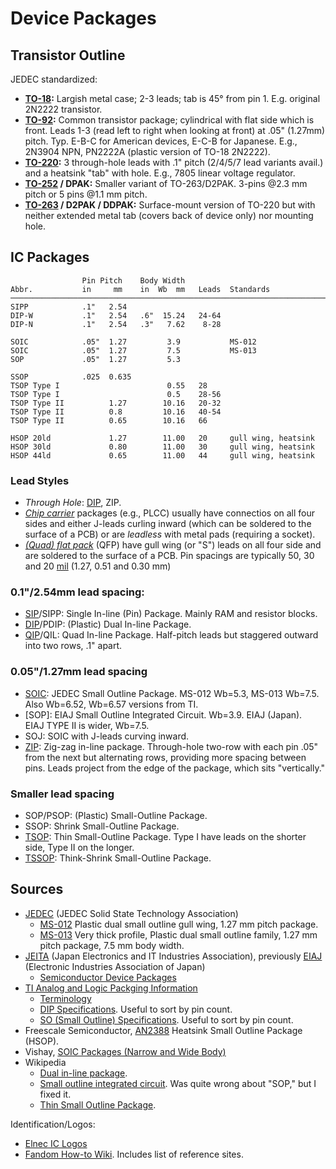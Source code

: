 Device Packages
===============

Transistor Outline
------------------

JEDEC standardized:
- __[TO-18]:__ Largish metal case; 2-3 leads; tab is 45° from pin 1.
  E.g. original 2N2222 transistor.
- __[TO-92]:__ Common transistor package; cylindrical with flat side which
  is front. Leads 1-3 (read left to right when looking at front) at .05"
  (1.27mm) pitch. Typ. E-B-C for American devices, E-C-B for Japanese.
  E.g., 2N3904 NPN, PN2222A (plastic version of TO-18 2N2222).
- __[TO-220]:__ 3 through-hole leads with .1" pitch (2/4/5/7 lead variants
  avail.) and a heatsink "tab" with hole. E.g., 7805 linear voltage regulator.
- __[TO-252] / DPAK:__ Smaller variant of TO-263/D2PAK. 3-pins @2.3 mm
  pitch or 5 pins @1.1 mm pitch.
- __[TO-263] / D2PAK / DDPAK:__ Surface-mount version of TO-220 but with
  neither extended metal tab (covers back of device only) nor mounting hole.


IC Packages
-----------

                    Pin Pitch    Body Width
    Abbr.           in     mm    in  Wb  mm   Leads  Standards
    ───────────────────────────────────────────────────────────────────────
    SIPP            .1"   2.54
    DIP-W           .1"   2.54   .6"  15.24   24-64
    DIP-N           .1"   2.54   .3"   7.62    8-28

    SOIC            .05"  1.27         3.9           MS-012
    SOIC            .05"  1.27         7.5           MS-013
    SOP             .05"  1.27         5.3

    SSOP            .025  0.635
    TSOP Type I                        0.55   28
    TSOP Type I                        0.5    28-56
    TSOP Type II          1.27        10.16   20-32
    TSOP Type II          0.8         10.16   40-54
    TSOP Type II          0.65        10.16   66

    HSOP 20ld             1.27        11.00   20     gull wing, heatsink
    HSOP 30ld             0.80        11.00   30     gull wing, heatsink
    HSOP 44ld             0.65        11.00   44     gull wing, heatsink

### Lead Styles

- _Through Hole_: [DIP], ZIP.
- [_Chip carrier_][wp cc] packages (e.g., PLCC) usually have connectios on
  all four sides and either J-leads curling inward (which can be soldered
  to the surface of a PCB) or are _leadless_ with metal pads (requiring a
  socket).
- [_(Quad) flat pack_][wp fp] (QFP) have gull wing (or "S") leads on all
  four side and are soldered to the surface of a PCB. Pin spacings are
  typically 50, 30 and 20 [mil][] (1.27, 0.51 and 0.30 mm)

### 0.1"/2.54mm lead spacing:

- [SIP]/SIPP: Single In-line (Pin) Package. Mainly RAM and resistor blocks.
- [DIP]/PDIP: (Plastic) Dual In-line Package.
- [QIP]/QIL: Quad In-line Package. Half-pitch leads but staggered outward
  into two rows, .1" apart.

### 0.05"/1.27mm lead spacing

- [SOIC]: JEDEC  Small Outline Package. MS-012 Wb=5.3, MS-013 Wb=7.5.
  Also Wb=6.52, Wb=6.57 versions from TI.
- [SOP]: EIAJ Small Outline Integrated Circuit. Wb=3.9. EIAJ (Japan).
  EIAJ TYPE II is wider, Wb=7.5.
- SOJ: SOIC with J-leads curving inward.
- [ZIP]: Zig-zag in-line package. Through-hole two-row with each pin .05"
  from the next but alternating rows, providing more spacing between pins.
  Leads project from the edge of the package, which sits "vertically."

### Smaller lead spacing

- SOP/PSOP: (Plastic) Small-Outline Package.
- SSOP: Shrink Small-Outline Package.
- [TSOP]: Thin Small-Outline Package. Type I have leads on the shorter
  side, Type II on the longer.
- [TSSOP]: Think-Shrink Small-Outline Package.


Sources
-------

- [JEDEC] \(JEDEC Solid State Technology Association)
  - [MS-012] Plastic dual small outline gull wing, 1.27 mm pitch package.
  - [MS-013] Very thick profile, Plastic dual small outline family,
    1.27 mm pitch package, 7.5 mm body width.
- [JEITA] (Japan Electronics and IT Industries Association), previously
  [EIAJ] (Electronic Industries Association of Japan)
  - [Semiconductor Device Packages][JEITA sdp]
- [TI Analog and Logic Packging Information][ti pkginfo]
  - [Terminology][ti terms]
  - [DIP Specifications][ti dip]. Useful to sort by pin count.
  - [SO (Small Outline) Specifications][ti so]. Useful to sort by pin
    count.
- Freescale Semiconductor, [AN2388] Heatsink Small Outline Package (HSOP).
- Vishay, [SOIC Packages (Narrow and Wide Body)][vishay]
- Wikipedia
  - [Dual in-line package][DIP].
  - [Small outline integrated circuit][SOIC].
    Was quite wrong about "SOP," but I fixed it.
  - [Thin Small Outline Package][TSOP].

Identification/Logos:
- [Elnec IC Logos](https://www.elnec.com/en/support/ic-logos/)
- [Fandom How-to Wiki](https://how-to.fandom.com/wiki/How_to_identify_integrated_circuit_(chip)_manufacturers_by_their_logos). Includes list of reference sites.



<!-------------------------------------------------------------------->

<!-- transistor -->
[TO-18]: https://en.wikipedia.org/wiki/TO-18
[TO-92]: https://en.wikipedia.org/wiki/TO-92
[TO-220]: https://en.wikipedia.org/wiki/TO-220
[TO-252]: https://en.wikipedia.org/wiki/TO-252
[TO-263]: https://en.wikipedia.org/wiki/TO-263

<!-- generic terms -->
[DIP]: https://en.wikipedia.org/wiki/Dual_in-line_package
[QIP]: https://en.wikipedia.org/wiki/Dual_in-line_package#Quad_in-line
[SIP]: https://en.wikipedia.org/wiki/Dual_in-line_package#Single_in-line
[SOIC]: https://en.wikipedia.org/wiki/Small_outline_integrated_circuit
[TSOP]: https://en.wikipedia.org/wiki/Thin_Small_Outline_Package
[TSSOP]: https://en.wikipedia.org/wiki/Small_outline_integrated_circuit#Thin-shrink_small-outline_package_(TSSOP)
[ZIP]: https://en.wikipedia.org/wiki/Zig-zag_in-line_package
[mil]: https://en.wikipedia.org/wiki/Thousandth_of_an_inch

<!-- sources -->

[EIAJ]: https://en.wikipedia.org/wiki/EIAJ
[JEDEC]: https://en.wikipedia.org/wiki/JEDEC
[JEITA sdp]: https://www.jeita.or.jp/cgi-bin/standard_e/list.cgi?cateid=5&subcateid=40
[JEITA]: https://en.wikipedia.org/wiki/JEITA
[MS-012]: https://www.jedec.org/system/files/docs/MS-012G-01.pdf
[MS-013]: https://www.jedec.org/system/files/docs/MS-013F.pdf

[AN2388]: https://www.farnell.com/datasheets/1853267.pdf
[ti dip]: http://www.ti.com/packaging/docs/searchtipackages.tsp?packageName=DIP
[ti pkginfo]: www.ti.com/analogpackaging
[ti so]: http://www.ti.com/packaging/docs/searchtipackages.tsp?packageName=SO
[ti terms]: http://www.ti.com/support-packaging/packaging-resources/packaging-terminology.html
[vishay]: https://www.vishay.com/docs/72130/tape_soic.pdf

[wp cc]: https://en.wikipedia.org/wiki/Chip_carrier
[wp fp]: https://en.wikipedia.org/wiki/Quad_flat_package
